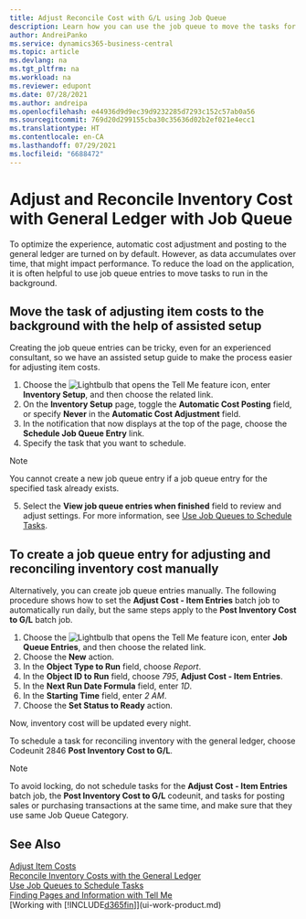 ```yaml
---
title: Adjust Reconcile Cost with G/L using Job Queue
description: Learn how you can use the job queue to move the tasks for adjusting inventory cost or reconciling it with the GL to the background. For example, if your company runs many tasks or processes many transactions.
author: AndreiPanko
ms.service: dynamics365-business-central
ms.topic: article
ms.devlang: na
ms.tgt_pltfrm: na
ms.workload: na
ms.reviewer: edupont
ms.date: 07/28/2021
ms.author: andreipa
ms.openlocfilehash: e44936d9d9ec39d9232285d7293c152c57ab0a56
ms.sourcegitcommit: 769d20d299155cba30c35636d02b2ef021e4ecc1
ms.translationtype: HT
ms.contentlocale: en-CA
ms.lasthandoff: 07/29/2021
ms.locfileid: "6688472"
---
```

# <a name="adjust-and-reconcile-inventory-cost-with-general-ledger-with-job-queue"></a>Adjust and Reconcile Inventory Cost with General Ledger with Job Queue

To optimize the experience, automatic cost adjustment and posting to the general ledger are turned on by default. However, as data accumulates over time, that might impact performance. To reduce the load on the application, it is often helpful to use job queue entries to move tasks to run in the background.

## <a name="move-the-task-of-adjusting-item-costs-to-the-background-with-the-help-of-assisted-setup"></a>Move the task of adjusting item costs to the background with the help of assisted setup

Creating the job queue entries can be tricky, even for an experienced consultant, so we have an assisted setup guide to make the process easier for adjusting item costs. 

1. Choose the ![Lightbulb that opens the Tell Me feature](media/ui-search/search_small.png "Tell me what you want to do") icon, enter **Inventory Setup**, and then choose the related link.  
2. On the **Inventory Setup** page, toggle the **Automatic Cost Posting** field, or specify **Never** in the **Automatic Cost Adjustment** field.  
3. In the notification that now displays at the top of the page, choose the **Schedule Job Queue Entry** link.
4. Specify the task that you want to schedule.  

  > [!NOTE]
  > You cannot create a new job queue entry if a job queue entry for the specified task already exists. 
5. Select the **View job queue entries when finished** field to review and adjust settings. For more information, see [Use Job Queues to Schedule Tasks](admin-job-queues-schedule-tasks.md).  

## <a name="to-create-a-job-queue-entry-for-adjusting-and-reconciling-inventory-cost-manually"></a>To create a job queue entry for adjusting and reconciling inventory cost manually

Alternatively, you can create job queue entries manually. The following procedure shows how to set the **Adjust Cost - Item Entries** batch job to automatically run daily, but the same steps apply to the **Post Inventory Cost to G/L** batch job. 

1. Choose the ![Lightbulb that opens the Tell Me feature](media/ui-search/search_small.png "Tell me what you want to do") icon, enter **Job Queue Entries**, and then choose the related link.  
2. Choose the **New** action.  
3. In the **Object Type to Run** field, choose *Report*.  
4. In the **Object ID to Run** field, choose *795*, **Adjust Cost - Item Entries**.  
5. In the **Next Run Date Formula** field, enter *1D*.
6. In the **Starting Time** field, enter *2 AM*.
7. Choose the **Set Status to Ready** action.

Now, inventory cost will be updated every night.  

To schedule a task for reconciling inventory with the general ledger, choose Codeunit 2846 **Post Inventory Cost to G/L**.


> [!NOTE]
> To avoid locking, do not schedule tasks for the **Adjust Cost - Item Entries** batch job, the **Post Inventory Cost to G/L** codeunit, and tasks for posting sales or purchasing transactions at the same time, and make sure that they use same Job Queue Category.

## <a name="see-also"></a>See Also

[Adjust Item Costs](inventory-how-adjust-item-costs.md)  
[Reconcile Inventory Costs with the General Ledger](finance-how-to-post-inventory-costs-to-the-general-ledger.md)  
[Use Job Queues to Schedule Tasks](admin-job-queues-schedule-tasks.md)  
[Finding Pages and Information with Tell Me](ui-search.md)  
[Working with [!INCLUDE[d365fin](includes/d365fin_md.md)]](ui-work-product.md)  
